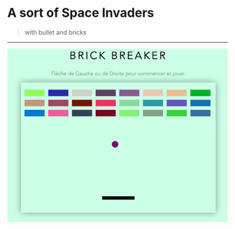 # A sort of Space Invaders
> with bullet and bricks 
***

![Screenshot of the game](ss.png)

[comment]: <> (https://www.youtube.com/watch?v=opA9Tc-cqgc)
